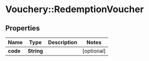 # Vouchery::RedemptionVoucher

## Properties
Name | Type | Description | Notes
------------ | ------------- | ------------- | -------------
**code** | **String** |  | [optional] 


